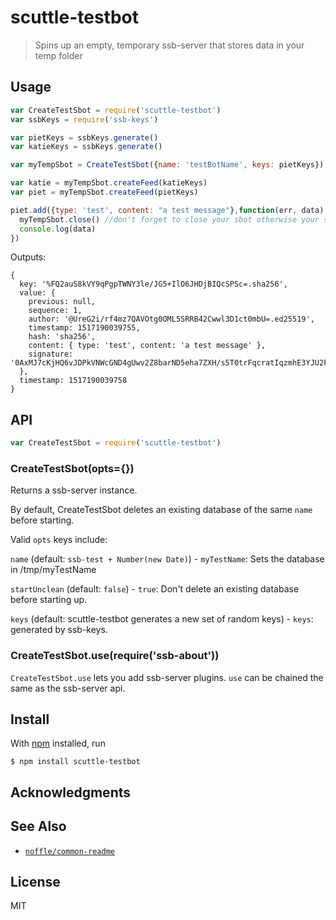 # scuttle-testbot

> Spins up an empty, temporary ssb-server that stores data in your temp folder


## Usage

```js
var CreateTestSbot = require('scuttle-testbot')
var ssbKeys = require('ssb-keys')

var pietKeys = ssbKeys.generate()
var katieKeys = ssbKeys.generate()

var myTempSbot = CreateTestSbot({name: 'testBotName', keys: pietKeys})

var katie = myTempSbot.createFeed(katieKeys)
var piet = myTempSbot.createFeed(pietKeys)

piet.add({type: 'test', content: "a test message"},function(err, data) {
  myTempSbot.close() //don't forget to close your sbot otherwise your script will never exit. ;)
  console.log(data)
})
```

Outputs:
```
{ 
  key: '%FQ2auS8kVY9qPgpTWNY3le/JG5+IlO6JHDjBIQcSPSc=.sha256',
  value: { 
    previous: null,
    sequence: 1,
    author: '@UreG2i/rf4mz7QAVOtg0OML5SRRB42Cwwl3D1ct0mbU=.ed25519',
    timestamp: 1517190039755,
    hash: 'sha256',
    content: { type: 'test', content: 'a test message' },
    signature: '0AxMJ7cKjHQ6vJDPkVNWcGND4gUwv2Z8barND5eha7ZXH/s5T0trFqcratIqzmhE3YJU2FY61Rf1S/Za2foLCA==.sig.ed25519' 
  },
  timestamp: 1517190039758 
}
```

## API

```js
var CreateTestSbot = require('scuttle-testbot')
```

### CreateTestSbot(opts={})

Returns a ssb-server instance.

By default, CreateTestSbot deletes an existing database of the same `name` before starting.

Valid `opts` keys include:

`name` (default: `ssb-test + Number(new Date)`) - `myTestName`: Sets the database in /tmp/myTestName 

`startUnclean` (default: `false`) - `true`: Don't delete an existing database before starting up.

`keys` (default: scuttle-testbot generates a new set of random keys) - `keys`: generated by ssb-keys.


### CreateTestSbot.use(require('ssb-about'))

`CreateTestSbot.use` lets you add ssb-server plugins. `use` can be chained the same as the ssb-server api.

## Install

With [npm](https://npmjs.org/) installed, run

```
$ npm install scuttle-testbot
```

## Acknowledgments


## See Also

- [`noffle/common-readme`](https://github.com/noffle/common-readme)

## License

MIT

